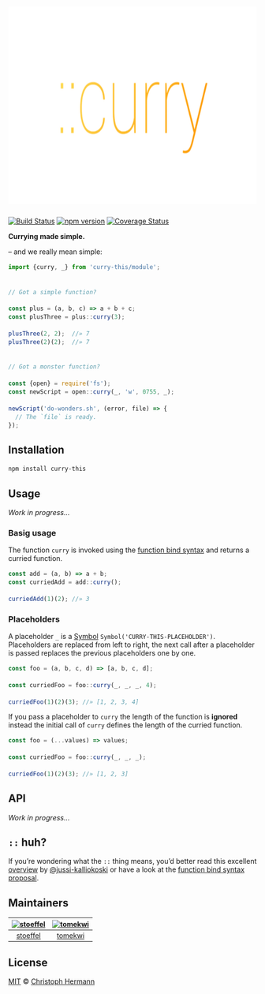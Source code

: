 <h1 align="center">
	<img
		alt="curry-this"
		src="./logo.png"
		width="800px"
		height="400px"
	/>
</h1>

[![Build Status](https://travis-ci.org/stoeffel/curry-this.svg)](https://travis-ci.org/stoeffel/curry-this) [![npm version](https://badge.fury.io/js/curry-this.svg)](http://badge.fury.io/js/curry-this) [![Coverage Status](https://coveralls.io/repos/stoeffel/curry-this/badge.svg?branch=master)](https://coveralls.io/r/stoeffel/curry-this?branch=master)


**Currying made simple.**



– and we really mean simple:

```js
import {curry, _} from 'curry-this/module';


// Got a simple function?

const plus = (a, b, c) => a + b + c;
const plusThree = plus::curry(3);

plusThree(2, 2);  //» 7
plusThree(2)(2);  //» 7


// Got a monster function?

const {open} = require('fs');
const newScript = open::curry(_, 'w', 0755, _);

newScript('do-wonders.sh', (error, file) => {
  // The `file` is ready.
});
```





Installation
------------

```sh
npm install curry-this
```




Usage
---

*Work in progress…*

### Basig usage

The function `curry` is invoked using the [function bind syntax](https://github.com/zenparsing/es-function-bind) and returns a curried function.

```js
const add = (a, b) => a + b;
const curriedAdd = add::curry();

curriedAdd(1)(2); //» 3
```


### Placeholders

A placeholder `_` is a [Symbol](https://developer.mozilla.org/en/docs/Web/JavaScript/Reference/Global_Objects/Symbol) `Symbol('CURRY-THIS-PLACEHOLDER')`.
Placeholders are replaced from left to right, the next call after a placeholder is passed replaces the previous placeholders one by one.

```js
const foo = (a, b, c, d) => [a, b, c, d];

const curriedFoo = foo::curry(_, _, _, 4); 

curriedFoo(1)(2)(3); //» [1, 2, 3, 4]
```

If you pass a placeholder to `curry` the length of the function is **ignored** instead the initial call of `curry` defines the length of the curried function.

```js
const foo = (...values) => values;

const curriedFoo = foo::curry(_, _, _);

curriedFoo(1)(2)(3); //» [1, 2, 3]
```

API
---

*Work in progress…*


`::` huh?
----

If you’re wondering what the `::` thing means, you’d better read this excellent [overview](https://github.com/jussi-kalliokoski/trine/blob/5b735cbfb6b28ae94bac0446d9ecd5ce51fb149b/README.md#why) by [@jussi-kalliokoski](https://github.com/jussi-kalliokoski) or have a look at the [function bind syntax proposal](https://github.com/zenparsing/es-function-bind).


Maintainers
-----------

|  [![stoeffel](https://avatars.githubusercontent.com/u/1217681?v=3&s=80)](https://github.com/stoeffel) | [![tomekwi](https://avatars.githubusercontent.com/u/4624660?v=3&s=80)](https://github.com/tomekwi)  |
| :--:|:--: |
|  [stoeffel](https://github.com/stoeffel) | [tomekwi](https://github.com/tomekwi)  |




License
-------

[MIT][] © [Christoph Hermann][]

[MIT]: ./LICENSE.md
[Christoph Hermann]: https://github.com/stoeffel
